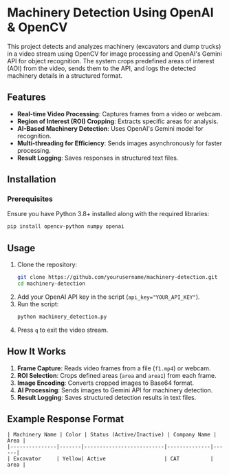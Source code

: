 # Machinery Detection Using OpenAI & OpenCV

This project detects and analyzes machinery (excavators and dump trucks) in a video stream using OpenCV for image processing and OpenAI's Gemini API for object recognition. The system crops predefined areas of interest (AOI) from the video, sends them to the API, and logs the detected machinery details in a structured format.

## Features
- **Real-time Video Processing**: Captures frames from a video or webcam.
- **Region of Interest (ROI) Cropping**: Extracts specific areas for analysis.
- **AI-Based Machinery Detection**: Uses OpenAI's Gemini model for recognition.
- **Multi-threading for Efficiency**: Sends images asynchronously for faster processing.
- **Result Logging**: Saves responses in structured text files.

## Installation
### Prerequisites
Ensure you have Python 3.8+ installed along with the required libraries:
```sh
pip install opencv-python numpy openai
```

## Usage
1. Clone the repository:
   ```sh
   git clone https://github.com/yourusername/machinery-detection.git
   cd machinery-detection
   ```
2. Add your OpenAI API key in the script (`api_key="YOUR_API_KEY"`).
3. Run the script:
   ```sh
   python machinery_detection.py
   ```
4. Press `q` to exit the video stream.

## How It Works
1. **Frame Capture**: Reads video frames from a file (`f1.mp4`) or webcam.
2. **ROI Selection**: Crops defined areas (`area` and `area1`) from each frame.
3. **Image Encoding**: Converts cropped images to Base64 format.
4. **AI Processing**: Sends images to Gemini API for machinery detection.
5. **Result Logging**: Saves structured detection results in text files.

## Example Response Format
```
| Machinery Name | Color | Status (Active/Inactive) | Company Name | Area |
|---------------|-------|--------------------------|--------------|------|
| Excavator     | Yellow| Active                   | CAT          | area |
```


